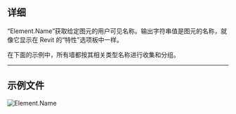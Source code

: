## 详细
“Element.Name”获取给定图元的用户可见名称。输出字符串值是图元的名称，就像它显示在 Revit 的“特性”选项板中一样。

在下面的示例中，所有墙都按其相关类型名称进行收集和分组。
___
## 示例文件

![Element.Name](./Revit.Elements.Element.Name_img.jpg)
